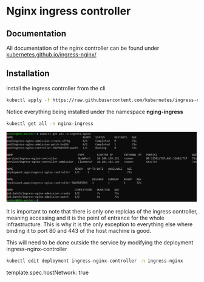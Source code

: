 # Nginx ingress controller

## Documentation

All documentation of the nginx controller can be found under [kubernetes.github.io/ingress-nginx/](https://kubernetes.github.io/ingress-nginx/deploy/#bare-metal-clusters)

## Installation

install the ingress controller from the cli

```sh
kubectl apply -f https://raw.githubusercontent.com/kubernetes/ingress-nginx/controller-v1.4.0/deploy/static/provider/baremetal/deploy.yaml
```

Notice everything being installed under the namespace **nging-ingress**

```sh
kubectl get all -n nginx-ingress
```

![installation](images/ingress-controller/installation.jpg)

It is important to note that there is only one replcias of the ingress controller, meaning accessing and it is the point of entrance for the whole infrastructure. This is why it is the only exception to everything else where binding it to port 80 and 443 of the host machine is good.

This will need to be done outside the service by modifying the deployment ingress-nginx-controller

```sh
kubectl edit deployment ingress-nginx-controller -n ingress-nginx
```

template.spec.hostNetwork: true
